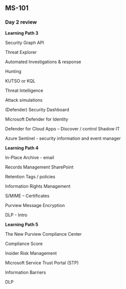 ## MS-101
### Day 2 review
**Learning Path 3**

Security Graph API

Threat Explorer

Automated Investigations & response

Hunting

KUTSO or KQL

Threat Intelligence

Attack simulations

(Defender) Security Dashboard

Microsoft Defender for Identity

Defender for Cloud Apps – Discover / control Shadow IT

Azure Sentinel - security information and event manager 

**Learning Path 4**

In-Place Archive - email

Records Management SharePoint

Retention Tags / policies

Information Rights Management

S/MIME – Certificates

Purview Message Encryption

DLP - Intro

**Learning Path 5**

The New Purview Compliance Center

Compliance Score

Insider Risk Management

Microsoft Service Trust Portal (STP)

Information Barriers

DLP
